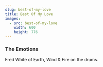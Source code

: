 ```yaml
---
slug: best-of-my-love
title: Best Of My Love
images:
  - src: best-of-my-love
    width: 600
    height: 776
---
```

### The Emotions

Fred White of Earth, Wind & Fire on the drums.

<div data-player="EbwXoN-XU5I"></div>
          